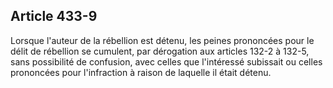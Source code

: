 Article 433-9
----
Lorsque l'auteur de la rébellion est détenu, les peines prononcées pour le délit
de rébellion se cumulent, par dérogation aux articles 132-2 à 132-5, sans
possibilité de confusion, avec celles que l'intéressé subissait ou celles
prononcées pour l'infraction à raison de laquelle il était détenu.
